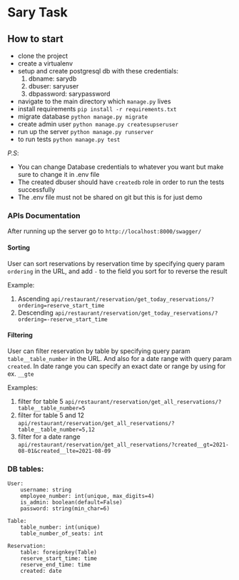 # Sary Task 

## How to start
* clone the project
* create a virtualenv
* setup and create postgresql db with these credentials:
	1. dbname: sarydb
	2. dbuser: saryuser
	3. dbpassword: sarypassword
* navigate to the main directory which `manage.py` lives
* install requirements `pip install -r requirements.txt`
* migrate database `python manage.py migrate`
* create admin user `python manage.py createsupseruser` 
* run up the server `python manage.py runserver`
* to run tests `python manage.py test`

*P.S*: 
- You can change Database credentials to whatever you want but make sure to change it in .env file
- The created dbuser should have `createdb` role in order to run the tests successfully
- The .env file must not be shared on git but this is for just demo

### APIs Documentation
After running up the server go to `http://localhost:8000/swagger/`

#### Sorting
User can sort reservations by reservation time by specifying query param `ordering` in the URL, and add `-` to the field you sort for to reverse the result
	
Example:
1. Ascending `api/restaurant/reservation/get_today_reservations/?ordering=reserve_start_time`
2. Descending `api/restaurant/reservation/get_today_reservations/?ordering=-reserve_start_time`

#### Filtering
User can filter reservation by table by specifying query param `table__table_number` in the URL. And also for a date range with query param `created`.
In date range you can specify an exact date or range by using for ex. `__gte`

Examples:
1. filter for table 5 `api/restaurant/reservation/get_all_reservations/?table__table_number=5`
2. filter for table 5 and 12 `api/restaurant/reservation/get_all_reservations/?table__table_number=5,12`
3. filter for a date range `api/restaurant/reservation/get_all_reservations/?created__gt=2021-08-01&created__lte=2021-08-09`


### DB tables:
	User:
		username: string
		employee_number: int(unique, max_digits=4)
		is_admin: boolean(default=False)
		password: string(min_char=6)

	Table:
		table_number: int(unique)
		table_number_of_seats: int

	Reservation:
		table: foreignkey(Table)
		reserve_start_time: time
		reserve_end_time: time
		created: date
